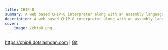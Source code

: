 ```yaml
---
title: CHIP-8
summary: A web based CHIP-8 interpreter along with an assembly language and debugger
description: A web based CHIP-8 interpreter along with an assembly language and debugger
cover:
    image: /chip8.png
---
```

https://chip8.dotslashdan.com | [Git](https://github.com/Taiters/chip8)